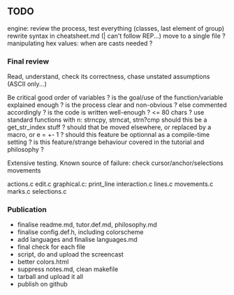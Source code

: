 ## TODO

engine:
    review the process, test everything (classes, last element of group)
    rewrite syntax in cheatsheet.md (| can't follow REP...)
move to a single file ?
manipulating hex values: when are casts needed ?


### Final review

Read, understand, check its correctness, chase unstated assumptions (ASCII only...)

Be critical
    good order of variables ?
    is the goal/use of the function/variable explained enough ?
    is the process clear and non-obvious ? else commented accordingly ?
    is the code is written well-enough ? <= 80 chars ?
    use standard functions with n: strncpy, strncat, strn?cmp
    should this be a get_str_index stuff ?
    should that be moved elsewhere, or replaced by a macro, or e = +- 1 ?
    should this feature be optionnal as a compile-time setting ?
    is this feature/strange behaviour covered in the tutorial and philosophy ?

Extensive testing. Known source of failure:
    check cursor/anchor/selections movements

actions.c
edit.c
graphical.c: print_line
interaction.c
lines.c
movements.c
marks.c
selections.c


### Publication

* finalise readme.md, tutor.def.md, philosophy.md
* finalise config.def.h, including colorscheme
* add languages and finalise languages.md
* final check for each file
* script, do and upload the screencast
* better colors.html
* suppress notes.md, clean makefile
* tarball and upload it all
* publish on github
